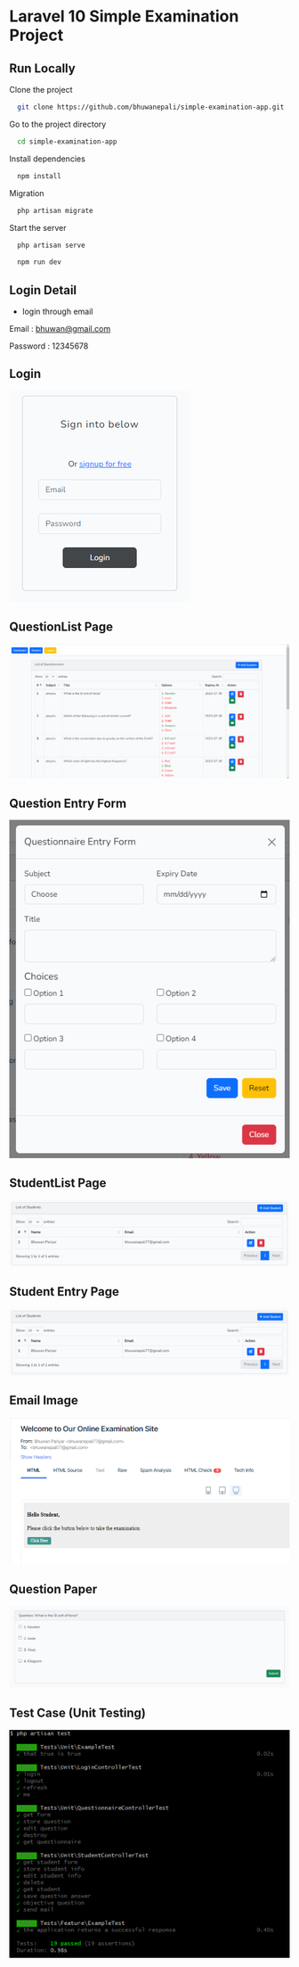 
# Laravel 10 Simple Examination Project



## Run Locally

Clone the project

```bash
  git clone https://github.com/bhuwanepali/simple-examination-app.git
```

Go to the project directory

```bash
  cd simple-examination-app
```

Install dependencies

```bash
  npm install
```
Migration

```bash
  php artisan migrate
```

Start the server

```bash
  php artisan serve
```


```bash
  npm run dev
```

## Login Detail

- login through email

Email : bhuwan@gmail.com

Password : 12345678


## Login

![App Screenshot](https://github.com/bhuwanepali/simple-examination-app/blob/master/Login.PNG)

## QuestionList Page

![App Screenshot](https://github.com/bhuwanepali/simple-examination-app/blob/master/Question.PNG)

## Question Entry Form

![App Screenshot](https://github.com/bhuwanepali/simple-examination-app/blob/master/QuestionEntryForm.PNG)

## StudentList Page

![App Screenshot](https://github.com/bhuwanepali/simple-examination-app/blob/master/Student.PNG)

## Student Entry Page

![App Screenshot](https://github.com/bhuwanepali/simple-examination-app/blob/master/Student.PNG)

## Email Image

![App Screenshot](https://github.com/bhuwanepali/simple-examination-app/blob/master/Mail.PNG)

## Question Paper

![App Screenshot](https://github.com/bhuwanepali/simple-examination-app/blob/master/QuestionPaper.PNG)

## Test Case (Unit Testing)

![App Screenshot](https://github.com/bhuwanepali/simple-examination-app/blob/master/TestCase.PNG)

